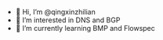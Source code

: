 - 👋 Hi, I’m @qingxinzhilian
- 👀 I’m interested in DNS and BGP
- 🌱 I’m currently learning BMP and Flowspec

<!---
qingxinzhilian/qingxinzhilian is a ✨ special ✨ repository because its `README.md` (this file) appears on your GitHub profile.
You can click the Preview link to take a look at your changes.
--->
